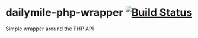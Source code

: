 dailymile-php-wrapper [![Build Status](https://travis-ci.org/SimonS/dailymile-php-wrapper.png?branch=master)](https://travis-ci.org/SimonS/dailymile-php-wrapper)
=====================

Simple wrapper around the PHP API
